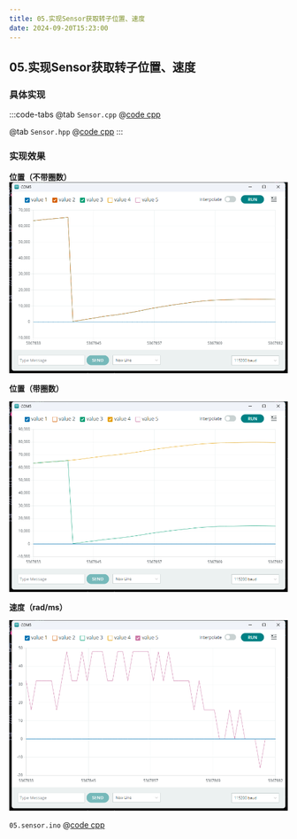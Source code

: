 ```yaml
---
title: 05.实现Sensor获取转子位置、速度
date: 2024-09-20T15:23:00
---
```


## 05.实现Sensor获取转子位置、速度


### 具体实现

:::code-tabs
@tab `Sensor.cpp`
@[code cpp](./projects/05.sensor/Sensor.cpp)

@tab `Sensor.hpp`
@[code cpp](./projects/05.sensor/Sensor.hpp)
:::

### 实现效果

**位置（不带圈数）**
![alt text](assets/images/image-3.png)


**位置（带圈数）**

![alt text](assets/images/image-4.png)

**速度（rad/ms）**

![alt text](assets/images/image-5.png)

`05.sensor.ino`
@[code cpp](./projects/05.sensor/05.sensor.ino)